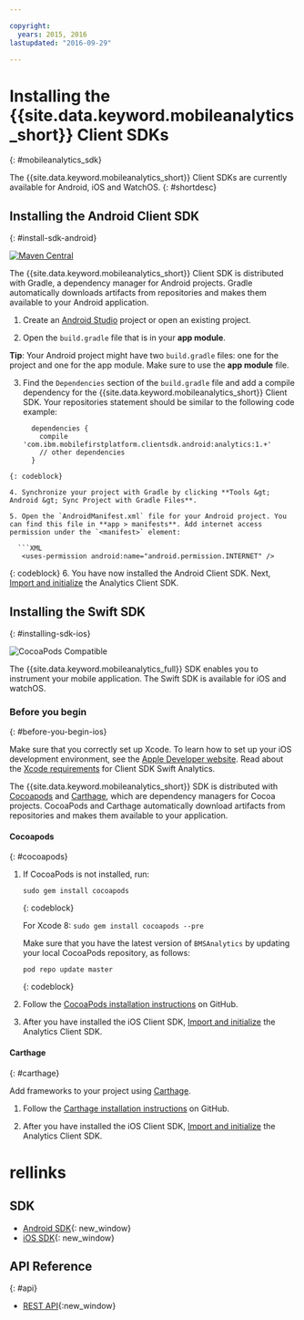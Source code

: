 ```yaml
---

copyright:
  years: 2015, 2016
lastupdated: "2016-09-29"

---
```


# Installing the {{site.data.keyword.mobileanalytics_short}} Client SDKs
{: #mobileanalytics_sdk}

The {{site.data.keyword.mobileanalytics_short}}
Client SDKs are currently available for Android, iOS and WatchOS.
{: #shortdesc}

## Installing the Android Client SDK
{: #install-sdk-android}

[![Maven Central](https://maven-badges.herokuapp.com/maven-central/com.ibm.mobilefirstplatform.clientsdk.android/analytics/badge.svg)](https://maven-badges.herokuapp.com/maven-central/com.ibm.mobilefirstplatform.clientsdk.android/analytics)

The {{site.data.keyword.mobileanalytics_short}} Client SDK is distributed with Gradle, a dependency manager for Android projects. Gradle automatically downloads artifacts from repositories and makes them available to your Android application.

1. Create an [Android Studio](http://developer.android.com/sdk/index.html) project or open an existing project.

2. Open the `build.gradle` file that is in your **app module**.

  **Tip**: Your Android project might have two `build.gradle` files: one for the project and one for the app module. Make sure to use the **app module** file.

3. Find the `Dependencies` section of the `build.gradle` file and add a compile dependency for the {{site.data.keyword.mobileanalytics_short}} Client SDK. Your repositories statement should be similar to the following code example:

	```Gradle
      dependencies {
        compile 'com.ibm.mobilefirstplatform.clientsdk.android:analytics:1.+'
    	// other dependencies  
      }
  ```
  {: codeblock}

4. Synchronize your project with Gradle by clicking **Tools &gt; Android &gt; Sync Project with Gradle Files**.

5. Open the `AndroidManifest.xml` file for your Android project. You can find this file in **app > manifests**. Add internet access permission under the `<manifest>` element:

	```XML
	 <uses-permission android:name="android.permission.INTERNET" />
   ```
   {: codeblock}
6. You have now installed the Android Client SDK. Next,  [Import and initialize](sdk.html#initalize-ma-sdk-android) the Analytics Client SDK.   

## Installing the Swift SDK
{: #installing-sdk-ios}

![CocoaPods Compatible](https://img.shields.io/cocoapods/v/BMSAnalytics.svg)

The {{site.data.keyword.mobileanalytics_full}} SDK enables you to instrument your mobile application. The Swift SDK is available for iOS and watchOS.

### Before you begin
{: #before-you-begin-ios}

Make sure that you correctly set up Xcode. To learn how to set up your iOS development environment, see the [Apple Developer website](https://developer.apple.com/support/xcode/). Read about the [Xcode requirements](https://github.com/ibm-bluemix-mobile-services/bms-clientsdk-swift-analytics/tree/development#requirements) for Client SDK Swift Analytics.

The {{site.data.keyword.mobileanalytics_short}} SDK is distributed with [Cocoapods](https://cocoapods.org/) and [Carthage](https://github.com/Carthage/Carthage#getting-started), which are dependency managers for Cocoa projects. CocoaPods and Carthage automatically download artifacts from repositories and makes them available to your application.

#### Cocoapods
{: #cocoapods}

1. If CocoaPods is not installed, run:

    ```
    sudo gem install cocoapods
    ```
    {: codeblock}
    
    For Xcode 8: `sudo gem install cocoapods --pre`
    
   Make sure that you have the latest version of `BMSAnalytics` by updating your local CocoaPods repository, as follows:
   
    ```
    pod repo update master
    ```
    {: codeblock}

2. Follow the [CocoaPods installation instructions](https://github.com/ibm-bluemix-mobile-services/bms-clientsdk-swift-analytics/tree/development#cocoapods) on GitHub.
	
3. After you have installed the iOS Client SDK,  [Import and initialize](sdk.html#init-ma-sdk-ios) the Analytics Client SDK.   

#### Carthage
{: #carthage}

Add frameworks to your project using [Carthage](https://github.com/Carthage/Carthage#if-youre-building-for-ios-tvos-or-watchos).

1. Follow the [Carthage installation instructions](https://github.com/ibm-bluemix-mobile-services/bms-clientsdk-swift-analytics/tree/development#carthage) on GitHub.

2. After you have installed the iOS Client SDK,  [Import and initialize](sdk.html#init-ma-sdk-ios) the Analytics Client SDK.

# rellinks

## SDK
* [Android SDK](https://github.com/ibm-bluemix-mobile-services/bms-clientsdk-android-analytics){: new_window}  
* [iOS SDK](https://github.com/ibm-bluemix-mobile-services/bms-clientsdk-swift-analytics){: new_window}

## API Reference
{: #api}
* [REST API](https://mobile-analytics-dashboard.{DomainName}/analytics-service/){:new_window}
